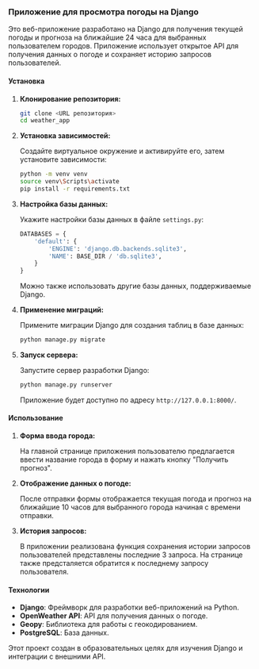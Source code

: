 ### Приложение для просмотра погоды на Django

Это веб-приложение разработано на Django для получения текущей погоды и прогноза на ближайшие 24 часа для выбранных пользователем городов. Приложение использует открытое API для получения данных о погоде и сохраняет историю запросов пользователей.

#### Установка

1. **Клонирование репозитория:**

   ```bash
   git clone <URL репозитория>
   cd weather_app
   ```

2. **Установка зависимостей:**

   Создайте виртуальное окружение и активируйте его, затем установите зависимости:

   ```bash
   python -m venv venv
   source venv\Scripts\activate 
   pip install -r requirements.txt
   ```

3. **Настройка базы данных:**

   Укажите настройки базы данных в файле `settings.py`:

   ```python
   DATABASES = {
       'default': {
           'ENGINE': 'django.db.backends.sqlite3',
           'NAME': BASE_DIR / 'db.sqlite3',
       }
   }
   ```

   Можно также использовать другие базы данных, поддерживаемые Django.

4. **Применение миграций:**

   Примените миграции Django для создания таблиц в базе данных:

   ```bash
   python manage.py migrate
   ```

5. **Запуск сервера:**

   Запустите сервер разработки Django:

   ```bash
   python manage.py runserver
   ```

   Приложение будет доступно по адресу `http://127.0.0.1:8000/`.

#### Использование

1. **Форма ввода города:**

   На главной странице приложения пользователю предлагается ввести название города в форму и нажать кнопку "Получить прогноз".

2. **Отображение данных о погоде:**

   После отправки формы отображается текущая погода и прогноз на ближайшие 10 часов для выбранного города начиная с времени отправки.

3. **История запросов:**

   В приложении реализована функция сохранения истории запросов пользователей представлены последние 3 запроса. На странице также предсталяется обратится к последнему запросу пользователя.

#### Технологии

- **Django**: Фреймворк для разработки веб-приложений на Python.
- **OpenWeather API**: API для получения данных о погоде.
- **Geopy**: Библиотека для работы с геокодированием.
- **PostgreSQL**: База данных.

Этот проект создан в образовательных целях для изучения Django и интеграции с внешними API.
